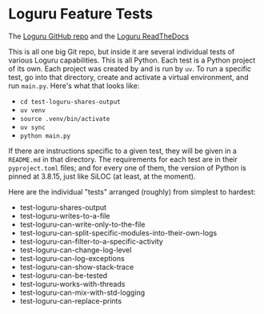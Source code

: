 # Loguru Feature Tests

The [Loguru GitHub repo](git@github.com:Delgan/loguru.git) and the
[Loguru ReadTheDocs](https://loguru.readthedocs.io/en/stable/overview.html)

This is all one big Git repo, but inside it are several individual tests of various Loguru capabilities. This is all
Python. Each test is a Python project of its own. Each project was created by and is run by `uv`. To run a specific
test, go into that directory, create and activate a virtual environment, and run `main.py`. Here's what that looks like:

- `cd test-loguru-shares-output`
- `uv venv`
- `source .venv/bin/activate`
- `uv sync`
- `python main.py`

If there are instructions specific to a given test, they will be given in a `README.md` in that directory. The
requirements for each test are in their `pyproject.toml` files; and for every one of them, the version of Python is
pinned at 3.8.15, just like SiLOC (at least, at the moment).

Here are the individual "tests" arranged (roughly) from simplest to hardest:

- test-loguru-shares-output
- test-loguru-writes-to-a-file
- test-loguru-can-write-only-to-the-file
- test-loguru-can-split-specific-modules-into-their-own-logs
- test-loguru-can-filter-to-a-specific-activity
- test-loguru-can-change-log-level
- test-loguru-can-log-exceptions
- test-loguru-can-show-stack-trace
- test-loguru-can-be-tested
- test-loguru-works-with-threads
- test-loguru-can-mix-with-std-logging
- test-loguru-can-replace-prints
